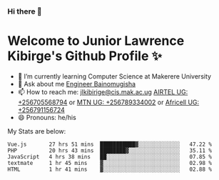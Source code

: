 ### Hi there 👋 
# Welcome to Junior Lawrence Kibirge's Github Profile ✨
 
<!--
**juniorkibirige/juniorkibirige** is a ✨ _special_ ✨ repository because its `README.md` (this file) appears on your GitHub profile.

Here are some ideas to get you started:

- 🔭 I’m currently working on ...
- 🌱 I’m currently learning ...
- 👯 I’m looking to collaborate on ...
- 🤔 I’m looking for help with ...
- 💬 Ask me about ...
- 📫 How to reach me: ...
- 😄 Pronouns: ...
- ⚡ Fun fact: ...
-->
- 🌱 I’m currently learning Computer Science at Makerere University
- 💬 Ask about me [Engineer Bainomugisha](mailto:baino@mak.ac.ug)
- 📫 How to reach me: [jlkibirige@cis.mak.ac.ug](mailto:jlkibirige@cis.mak.ac.ug) [AIRTEL UG: +256705568794](tel:+256705568794) or [MTN UG: +256789334002](tel:+256789334002) or [Africell UG: +256791156724](tel:+256791156724)
- 😄 Pronouns: he/his

My Stats are below:

<!--START_SECTION:waka-->
```text
Vue.js       27 hrs 51 mins  ███████████▓░░░░░░░░░░░░░   47.22 % 
PHP          20 hrs 43 mins  ████████▓░░░░░░░░░░░░░░░░   35.11 % 
JavaScript   4 hrs 38 mins   ██░░░░░░░░░░░░░░░░░░░░░░░   07.85 % 
textmate     1 hr 45 mins    ▓░░░░░░░░░░░░░░░░░░░░░░░░   02.98 % 
HTML         1 hr 41 mins    ▓░░░░░░░░░░░░░░░░░░░░░░░░   02.88 % 
```
<!--END_SECTION:waka-->
